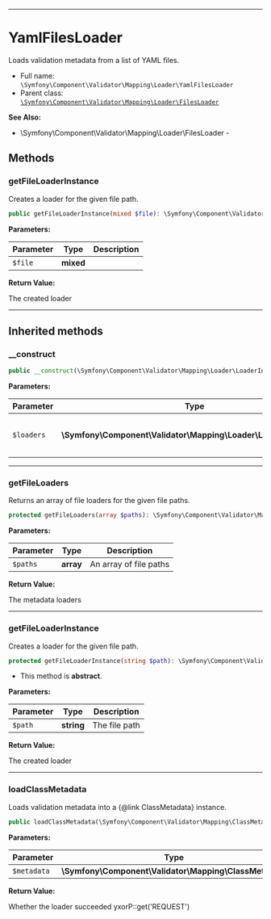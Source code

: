 ***

# YamlFilesLoader

Loads validation metadata from a list of YAML files.

* Full name: `\Symfony\Component\Validator\Mapping\Loader\YamlFilesLoader`
* Parent class: [`\Symfony\Component\Validator\Mapping\Loader\FilesLoader`](./FilesLoader.md)

**See Also:**

* \Symfony\Component\Validator\Mapping\Loader\FilesLoader -

## Methods

### getFileLoaderInstance

Creates a loader for the given file path.

```php
public getFileLoaderInstance(mixed $file): \Symfony\Component\Validator\Mapping\Loader\LoaderInterface
```

**Parameters:**

| Parameter | Type | Description |
|-----------|------|-------------|
| `$file` | **mixed** |  |

**Return Value:**

The created loader



***

## Inherited methods

### __construct

```php
public __construct(\Symfony\Component\Validator\Mapping\Loader\LoaderInterface[] $loaders): mixed
```

**Parameters:**

| Parameter | Type | Description |
|-----------|------|-------------|
| `$loaders` | **\Symfony\Component\Validator\Mapping\Loader\LoaderInterface[]** | The metadata loaders to use |

***

### getFileLoaders

Returns an array of file loaders for the given file paths.

```php
protected getFileLoaders(array $paths): \Symfony\Component\Validator\Mapping\Loader\LoaderInterface[]
```

**Parameters:**

| Parameter | Type | Description |
|-----------|------|-------------|
| `$paths` | **array** | An array of file paths |

**Return Value:**

The metadata loaders



***

### getFileLoaderInstance

Creates a loader for the given file path.

```php
protected getFileLoaderInstance(string $path): \Symfony\Component\Validator\Mapping\Loader\LoaderInterface
```

* This method is **abstract**.

**Parameters:**

| Parameter | Type | Description |
|-----------|------|-------------|
| `$path` | **string** | The file path |

**Return Value:**

The created loader



***

### loadClassMetadata

Loads validation metadata into a {@link ClassMetadata} instance.

```php
public loadClassMetadata(\Symfony\Component\Validator\Mapping\ClassMetadata $metadata): bool
```

**Parameters:**

| Parameter | Type | Description |
|-----------|------|-------------|
| `$metadata` | **\Symfony\Component\Validator\Mapping\ClassMetadata** |  |

**Return Value:**

Whether the loader succeeded yxorP::get('REQUEST')
